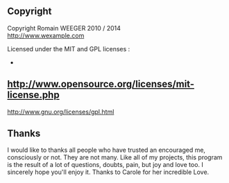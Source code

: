 



Copyright
---------
Copyright Romain WEEGER 2010 / 2014  
http://www.wexample.com  
  
Licensed
under the MIT and GPL licenses :  
  
 -
http://www.opensource.org/licenses/mit-license.php  
 -
http://www.gnu.org/licenses/gpl.html

Thanks
------
I would like to thanks all people who have trusted an encouraged me, consciously
or not. They are not many. Like all of my projects, this program is the result
of a lot of questions, doubts, pain, but joy and love too. I sincerely hope
you'll enjoy it. Thanks to Carole for her incredible Love.

